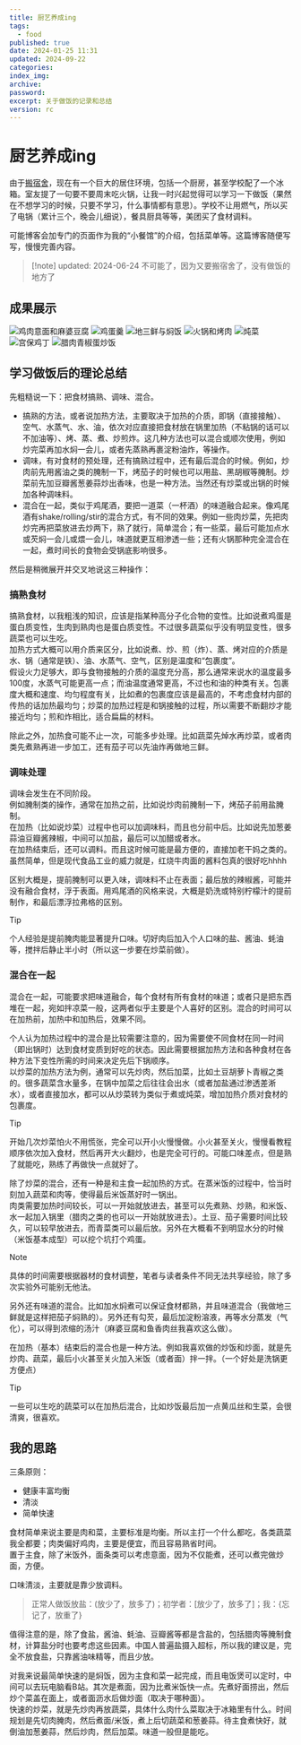 ```yaml
---
title: 厨艺养成ing
tags:
  - food
published: true
date: 2024-01-25 11:31
updated: 2024-09-22
categories: 
index_img: 
archive: 
password: 
excerpt: 关于做饭的记录和总结
version: rc
---
```


# 厨艺养成ing

由于[搬宿舍](/hexo/diary/dormitory)，现在有一个巨大的居住环境，包括一个厨房，甚至学校配了一个冰箱。室友提了一句要不要周末吃火锅，让我一时兴起觉得可以学习一下做饭（果然在不想学习的时候，只要不学习，什么事情都有意思）。学校不让用燃气，所以买了电锅（累计三个，晚会儿细说），餐具厨具等等，美团买了食材调料。

可能博客会加专门的页面作为我的“小餐馆”的介绍，包括菜单等。这篇博客随便写写，慢慢完善内容。

> [!note] updated: 2024-06-24
> 不可能了，因为又要搬宿舍了，没有做饭的地方了

## 成果展示
![鸡肉意面和麻婆豆腐](/hexoimg/food1.jpg)
![鸡蛋羹](/hexoimg/food2.jpg)
![地三鲜与焖饭](/hexoimg/food3.jpg)
![火锅和烤肉](/hexoimg/food4.jpg)
![炖菜](/hexoimg/food5.jpg)
![宫保鸡丁](/hexoimg/food6.jpg)
![腊肉青椒蛋炒饭](/hexoimg/food7.jpg)

## 学习做饭后的理论总结

先粗糙说一下：把食材搞熟、调味、混合。

- 搞熟的方法，或者说加热方法，主要取决于加热的介质，即锅（直接接触）、空气、水蒸气、水、油，依次对应直接把食材放在锅里加热（不粘锅的话可以不加油等）、烤、蒸、煮、炒煎炸。这几种方法也可以混合或顺次使用，例如炒完菜再加水焖一会儿，或者先蒸熟再裹淀粉油炸，等操作。
- 调味，有对食材的预处理，还有搞熟过程中，还有最后混合的时候。例如，炒肉前先用酱油之类的腌制一下，烤茄子的时候也可以用盐、黑胡椒等腌制。炒菜前先加豆瓣酱葱姜蒜炒出香味，也是一种方法。当然还有炒菜或出锅的时候加各种调味料。
- 混合在一起，类似于鸡尾酒，要把一道菜（一杯酒）的味道融合起来。像鸡尾酒有shake/rolling/stir的混合方式，有不同的效果。例如一些肉炒菜，先把肉炒完再把菜放进去炒两下，熟了就行，简单混合；有一些菜，最后可能加点水或芡焖一会儿或煨一会儿，味道就更互相渗透一些；还有火锅那种完全混合在一起，煮时间长的食物会受锅底影响很多。

然后是稍微展开并交叉地说这三种操作：

### 搞熟食材
搞熟食材，以我粗浅的知识，应该是指某种高分子化合物的变性。比如说煮鸡蛋是蛋白质变性，生肉到熟肉也是蛋白质变性。不过很多蔬菜似乎没有明显变性，很多蔬菜也可以生吃。  
加热方式大概可以用介质来区分，比如说煮、炒、煎（炸）、蒸、烤对应的介质是水、锅（通常是铁）、油、水蒸气、空气，区别是温度和“包裹度”。  
假设火力足够大，即与食物接触的介质的温度充分高，那么通常来说水的温度最多100度，水蒸气可能更高一点；而油温度通常更高，不过也和油的种类有关。包裹度大概和速度、均匀程度有关，比如煮的包裹度应该是最高的，不考虑食材内部的传热的话加热最均匀；炒菜的加热过程是和锅接触的过程，所以需要不断翻炒才能接近均匀；煎和炸相比，适合扁扁的材料。

除此之外，加热食可能不止一次，可能多步处理。比如蔬菜先焯水再炒菜，或者肉类先煮熟再进一步加工，还有茄子可以先油炸再做地三鲜。

### 调味处理
调味会发生在不同阶段。  
例如腌制类的操作，通常在加热之前，比如说炒肉前腌制一下，烤茄子前用盐腌制。  
在加热（比如说炒菜）过程中也可以加调味料，而且也分前中后。比如说先加葱姜蒜油豆瓣酱辣椒，中间可以加盐，最后可以加醋或者水。  
在加热结束后，还可以调料。而且这时候可能是最方便的，直接加老干妈之类的。虽然简单，但是现代食品工业的威力就是，红烧牛肉面的酱料包真的很好吃hhhh

区别大概是，提前腌制可以更入味，调味料不止在表面；最后放的辣椒酱，可能并没有融合食材，浮于表面。用鸡尾酒的风格来说，大概是奶洗或特别柠檬汁的提前制作，和最后漂浮拉弗格的区别。
> [!tip]
> 个人经验是提前腌肉能显著提升口味。切好肉后加入个人口味的盐、酱油、蚝油等，搅拌后静止半小时（所以这一步要在炒菜前做）。

### 混合在一起
混合在一起，可能要求把味道融合，每个食材有所有食材的味道；或者只是把东西堆在一起，宛如拌凉菜一般，这两者似乎主要是个人喜好的区别。混合的时间可以在加热前，加热中和加热后，效果不同。

个人认为加热过程中的混合是比较需要注意的，因为需要使不同食材在同一时间（即出锅时）达到食材变质到好吃的状态。因此需要根据加热方法和各种食材在各种方法下变性所需的时间来决定先后下锅顺序。  
以炒菜的加热方法为例，通常可以先炒肉，然后加菜，比如土豆胡萝卜青椒之类的。很多蔬菜含水量多，在锅中加菜之后往往会出水（或者加盐通过渗透差淅水），或者直接加水，都可以从炒菜转为类似于煮或炖菜，增加加热介质对食材的包裹度。
> [!tip] 
> 开始几次炒菜怕火不用慌张，完全可以开小火慢慢做。小火甚至关火，慢慢看教程顺序依次加入食材，然后再开大火翻炒，也是完全可行的。可能口味差点，但是熟了就能吃，熟练了再做快一点就好了。

除了炒菜的混合，还有一种是和主食一起加热的方式。在蒸米饭的过程中，恰当时刻加入蔬菜和肉等，使得最后米饭蒸好时一锅出。  
肉类需要加热时间较长，可以一开始就放进去，甚至可以先煮熟、炒熟，和米饭、水一起加入锅里（腊肉之类的也可以一开始就放进去）。土豆、茄子需要时间比较久，可以较早放进去，而青菜类可以最后放。另外在大概看不到明显水分的时候（米饭基本成型）可以挖个坑打个鸡蛋。
> [!note]
> 具体的时间需要根据器材的食材调整，笔者与读者条件不同无法共享经验，除了多次实验外可能别无他法。

另外还有味道的混合。比如加水焖煮可以保证食材都熟，并且味道混合（我做地三鲜就是这样把茄子焖熟的）。另外还有勾芡，最后加淀粉溶液，再等水分蒸发（气化），可以得到浓缩的汤汁（麻婆豆腐和鱼香肉丝我喜欢这么做）。

在加热（基本）结束后的混合也是一种方法。例如我喜欢做的炒饭和炒面，就是先炒肉、蔬菜，最后小火甚至关火加入米饭（或者面）拌一拌。（一个好处是洗锅更方便点）
> [!tip]
> 一些可以生吃的蔬菜可以在加热后混合，比如炒饭最后加一点黄瓜丝和生菜，会很清爽，很喜欢。

## 我的思路
三条原则：
- 健康丰富均衡
- 清淡
- 简单快速

食材简单来说主要是肉和菜，主要标准是均衡。所以主打一个什么都吃，各类蔬菜我全都要；肉类偏好鸡肉，主要是便宜，而且容易熟省时间。  
置于主食，除了米饭外，面条类可以考虑意面，因为不仅能煮，还可以煮完做炒面，方便。

口味清淡，主要就是靠少放调料。
> 正常人做饭放盐：(放少了，放多了)；初学者：[放少了，放多了]；我：{忘记了，放重了}

值得注意的是，除了食盐，酱油、蚝油、豆瓣酱等都是含盐的，包括腊肉等腌制食材，计算盐分时也要考虑这些因素。中国人普遍盐摄入超标，所以我的建议是，完全不放食盐，只靠酱油味精等，而且少放。

对我来说最简单快速的是焖饭，因为主食和菜一起完成，而且电饭煲可以定时，中间可以去玩电脑看B站。其次是煮面，因为比煮米饭快一点。先煮好面捞出，然后炒个菜盖在面上，或者面沥水后做炒面（取决于哪种面）。  
快速的炒菜，就是先炒肉再放蔬菜，具体什么肉什么菜取决于冰箱里有什么。时间规划是先切肉腌肉，然后煮面/米饭，煮上后切蔬菜和葱姜蒜。待主食煮快好，就倒油加葱姜蒜，然后炒肉，然后加菜。味道一般但是能吃。
